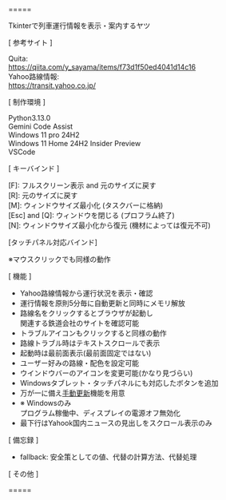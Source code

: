 =====  

Tkinterで列車運行情報を表示・案内するヤツ  

[ 参考サイト ]  

Quita:  
https://qiita.com/y_sayama/items/f73d1f50ed4041d14c16  
Yahoo路線情報:  
https://transit.yahoo.co.jp/  

[ 制作環境 ]  

Python3.13.0  
Gemini Code Assist  
Windows 11 pro 24H2  
Windows 11 Home 24H2 Insider Preview  
VSCode  

[ キーバインド ]  

[F]: フルスクリーン表示 and 元のサイズに戻す  
[R]: 元のサイズに戻す  
[M]: ウィンドウサイズ最小化 (タスクバーに格納)    
[Esc] and [Q]: ウィンドウを閉じる (プロフラム終了)  
[N]: ウィンドウサイズ最小化から復元 (機材によっては復元不可)  

[タッチパネル対応バインド]  

[手動更新]: 定期更新が出来なかった場合に手動で更新出来る  
[フルスクリーン]: ウインドウ最大化(フルスクリーン)  
[フルスクリーン解除]: ウインドウサイズを元に戻す  
[終了]: ウインドウを閉じる (プログラム終了)  
※マウスクリックでも同様の動作  

[ 機能 ]  

- Yahoo路線情報から運行状況を表示・確認  
- 運行情報を原則5分毎に自動更新と同時にメモリ解放   
- 路線名をクリックするとブラウザが起動し  
            関連する鉄道会社のサイトを確認可能  
- トラブルアイコンもクリックすると同様の動作    
- 路線トラブル時はテキストスクロールで表示   
- 起動時は最前面表示(最前面固定ではない)  
- ユーザー好みの路線・配色を設定可能  
- ウインドウバーのアイコンを変更可能(かなり見づらい)  
- Windowsタブレット・タッチパネルにも対応したボタンを追加  
- 万が一に備え[手動更新]機能を用意  
- ※ Windowsのみ    
    プログラム稼働中、ディスプレイの電源オフ無効化  
- 最下行はYahook国内ニュースの見出しをスクロール表示のみ  

[ 備忘録 ]  

- fallback: 安全策としての値、代替の計算方法、代替処理   

[ その他 ]  

=====
